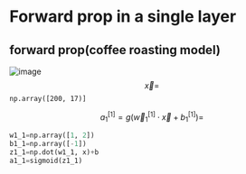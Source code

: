 # Forward prop in a single layer

## forward prop(coffee roasting model)
![image](https://github.com/qlkdkd/MachineLearning/assets/71871927/17a0d154-8489-419b-9344-7a41bd744233)
$$\overrightarrow{x}=$$ `np.array([200, 17)]`

$$a_1^{[1]}=g(\overrightarrow{w}_1^{[1]}\cdot \overrightarrow{x}+b_1^{[1]})=$$
```python
w1_1=np.array([1, 2])
b1_1=np.array([-1])
z1_1=np.dot(w1_1, x)+b
a1_1=sigmoid(z1_1)
```
